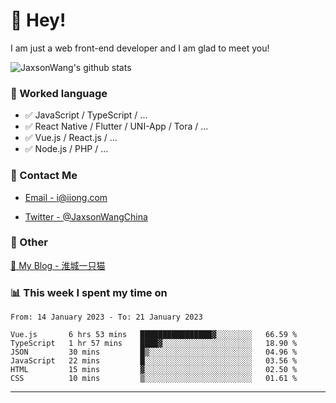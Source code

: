 # 👋 Hey!

I am just a web front-end developer and I am glad to meet you!

![JaxsonWang's github stats](https://github-readme-stats.vercel.app/api?username=JaxsonWang&&show_icons=true&&title_color=1abc9c&&icon_color=1abc9c)


### 📝 Worked language

- ✅ JavaScript / TypeScript / ...
- ✅ React Native / Flutter / UNI-App / Tora / ...
- ✅ Vue.js / React.js / ...
- ✅ Node.js / PHP / ...

### 📮 Contact Me

- [Email - i@iiong.com](mailto:i@iiong.com)

- [Twitter - @JaxsonWangChina](https://twitter.com/JaxsonWangChina)

### 🤪 Other

[📌 My Blog - 淮城一只猫](https://iiong.com)

### 📊 This week I spent my time on

<!--START_SECTION:waka-->

```text
From: 14 January 2023 - To: 21 January 2023

Vue.js       6 hrs 53 mins   ████████████████▓░░░░░░░░   66.59 %
TypeScript   1 hr 57 mins    ████▓░░░░░░░░░░░░░░░░░░░░   18.90 %
JSON         30 mins         █▒░░░░░░░░░░░░░░░░░░░░░░░   04.96 %
JavaScript   22 mins         █░░░░░░░░░░░░░░░░░░░░░░░░   03.56 %
HTML         15 mins         ▓░░░░░░░░░░░░░░░░░░░░░░░░   02.50 %
CSS          10 mins         ▒░░░░░░░░░░░░░░░░░░░░░░░░   01.61 %
```

<!--END_SECTION:waka-->

---

